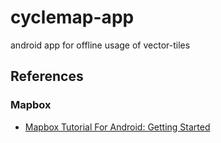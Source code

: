 # cyclemap-app
android app for offline usage of vector-tiles

## References

### Mapbox

- [Mapbox Tutorial For Android: Getting Started](https://www.raywenderlich.com/378151-mapbox-tutorial-for-android-getting-started)
